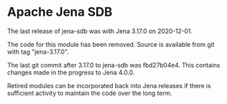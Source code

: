 Apache Jena SDB
===============

The last release of jena-sdb was with Jena 3.17.0 on 2020-12-01.

The code for this module has been removed.
Source is available from git with tag "jena-3.17.0".

The last git commit after 3.17.0 to jena-sdb was fbd27b04e4.
This contains changes made in the progress to Jena 4.0.0.

Retired modules can be incorporated back into Jena releases if there is
sufficient activity to maintain the code over the long term.
